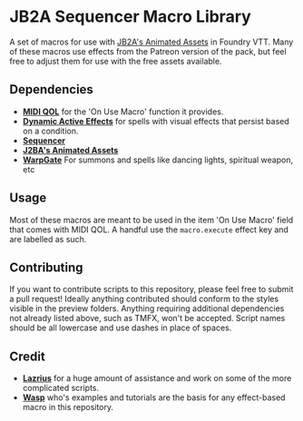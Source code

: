 
# JB2A Sequencer Macro Library

A set of macros for use with [JB2A's Animated Assets](https://www.jb2a.com) in Foundry VTT. Many of these macros use effects from the Patreon version of the pack, but feel free to adjust them for use with the free assets available.

## Dependencies

- [**MIDI QOL**](https://gitlab.com/tposney/midi-qol) for the 'On Use Macro' function it provides.
- [**Dynamic Active Effects**](https://gitlab.com/tposney/dae) for spells with visual effects that persist based on a condition.
- [**Sequencer**](https://github.com/fantasycalendar/FoundryVTT-Sequencer)
- [**J2BA's Animated Assets**](https://www.jb2a.com)
- [**WarpGate**](https://github.com/trioderegion/warpgate) For summons and spells like dancing lights, spiritual weapon, etc

## Usage

Most of these macros are meant to be used in the item 'On Use Macro' field that comes with MIDI QOL. A handful use the `macro.execute` effect key and are labelled as such.

## Contributing

If you want to contribute scripts to this repository, please feel free to submit a pull request! Ideally anything contributed should conform to the styles visible in the preview folders. Anything requiring additional dependencies not already listed above, such as TMFX, won't be accepted. Script names should be all lowercase and use dashes in place of spaces.

## Credit

- [**Lazrius**](https://github.com/Lazrius) for a huge amount of assistance and work on some of the more complicated scripts.
- [**Wasp**](https://github.com/fantasycalendar) who's examples and tutorials are the basis for any effect-based macro in this repository.
